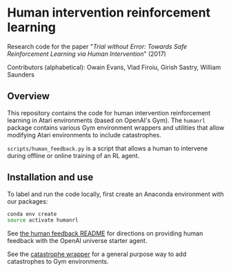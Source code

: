 # Human intervention reinforcement learning 

Research code for the paper "*Trial without Error: Towards Safe Reinforcement Learning via Human Intervention*" (2017)

Contributors (alphabetical): Owain Evans, Vlad Firoiu, Girish Sastry, William Saunders


## Overview

This repository contains the code for human intervention reinforcement learning in Atari environments (based on OpenAI's Gym). The `humanrl` package contains various Gym environment wrappers and utilities that allow modifying Atari environments to include catastrophes.

`scripts/human_feedback.py` is a script that allows a human to intervene during offline or online training of an RL agent.

## Installation and use

To label and run the code locally, first create an Anaconda environment with our packages:

```bash
conda env create
source activate humanrl
```

See [the human feedback README](https://github.com/gsastry/human-rl/tree/master/scripts/README.md) for directions on providing human feedback with the OpenAI universe starter agent.

See the [catastrophe wrapper](https://github.com/gsastry/human-rl/blob/master/humanrl/catastrophe_wrapper.py) for a general purpose way to add catastrophes to Gym environments.

